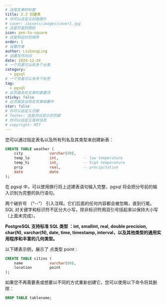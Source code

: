```yaml
---
# 这是文章的标题
title: 2.3 创建表
# 你可以自定义封面图片
# cover: /assets/images/cover1.jpg
# 这是页面的图标
icon: pen-to-square
# 这是侧边栏的顺序
order: 1
# 设置作者
author: LiuSongLing
# 设置写作时间
date: 2024-12-24
# 一个页面可以有多个分类
category:
  - pgsql
# 一个页面可以有多个标签
tag:
  - pgsql
# 此页面会在文章列表置顶
sticky: false
# 此页面会出现在文章收藏中
star: false
# 你可以自定义页脚
# footer: 这是测试显示的页脚
# 你可以自定义版权信息
# copyright: MIT
---
```



您可以通过指定表名以及所有列名及其类型来创建新表：

```sql
CREATE TABLE weather (
    city            varchar(80),
    temp_lo         int,           -- low temperature
    temp_hi         int,           -- high temperature
    prcp            real,          -- precipitation
    date            date
);
```

在 pgsql 中，可以使用换行将上述建表语句输入完整，pgsql 将会把分号前的输入识别为完整的执行语句。

两个破折号 （“--”） 引入注释。它们后面的任何内容都会被忽略，直到行尾。SQL 对关键字和标识符不区分大小写，除非标识符用双引号括起来以保持大小写（上面未完成）。

**PostgreSQL 支持标准 SQL 类型 ：int, smallint, real, double precision, char(N), varchar(N), date, time, timestamp, interval，以及其他类型的通用实用程序和丰富的几何类型。**

以下建表示例，展示了 点类型 point : 

```sql
CREATE TABLE cities (
    name            varchar(80),
    location        point
);
```

如果您不再需要表或想要以不同的方式重新创建它，您可以使用以下命令将其删除：

```sql
DROP TABLE tablename;
```